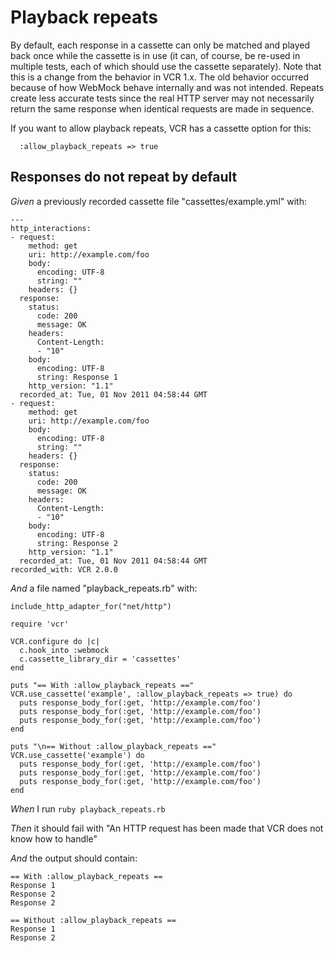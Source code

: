 # Playback repeats

By default, each response in a cassette can only be matched and played back
  once while the cassette is in use (it can, of course, be re-used in multiple
  tests, each of which should use the cassette separately). Note that this is
  a change from the behavior in VCR 1.x. The old behavior occurred because of
  how WebMock behave internally and was not intended. Repeats create
  less accurate tests since the real HTTP server may not necessarily return the
  same response when identical requests are made in sequence.

  If you want to allow playback repeats, VCR has a cassette option for this:

      :allow_playback_repeats => true

## Responses do not repeat by default

_Given_ a previously recorded cassette file "cassettes/example.yml" with:

```
--- 
http_interactions: 
- request: 
    method: get
    uri: http://example.com/foo
    body: 
      encoding: UTF-8
      string: ""
    headers: {}
  response: 
    status: 
      code: 200
      message: OK
    headers: 
      Content-Length: 
      - "10"
    body: 
      encoding: UTF-8
      string: Response 1
    http_version: "1.1"
  recorded_at: Tue, 01 Nov 2011 04:58:44 GMT
- request: 
    method: get
    uri: http://example.com/foo
    body: 
      encoding: UTF-8
      string: ""
    headers: {}
  response: 
    status: 
      code: 200
      message: OK
    headers: 
      Content-Length: 
      - "10"
    body: 
      encoding: UTF-8
      string: Response 2
    http_version: "1.1"
  recorded_at: Tue, 01 Nov 2011 04:58:44 GMT
recorded_with: VCR 2.0.0
```

_And_ a file named "playback_repeats.rb" with:

```
include_http_adapter_for("net/http")

require 'vcr'

VCR.configure do |c|
  c.hook_into :webmock
  c.cassette_library_dir = 'cassettes'
end

puts "== With :allow_playback_repeats =="
VCR.use_cassette('example', :allow_playback_repeats => true) do
  puts response_body_for(:get, 'http://example.com/foo')
  puts response_body_for(:get, 'http://example.com/foo')
  puts response_body_for(:get, 'http://example.com/foo')
end

puts "\n== Without :allow_playback_repeats =="
VCR.use_cassette('example') do
  puts response_body_for(:get, 'http://example.com/foo')
  puts response_body_for(:get, 'http://example.com/foo')
  puts response_body_for(:get, 'http://example.com/foo')
end
```

_When_ I run `ruby playback_repeats.rb`

_Then_ it should fail with "An HTTP request has been made that VCR does not know how to handle"

_And_ the output should contain:

```
== With :allow_playback_repeats ==
Response 1
Response 2
Response 2

== Without :allow_playback_repeats ==
Response 1
Response 2
```
